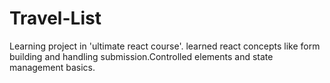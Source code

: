 # Travel-List

Learning project in 'ultimate react course'.
learned react concepts like form building and handling submission.Controlled elements and state management basics.

